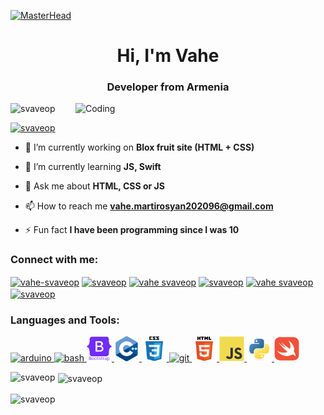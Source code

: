 [![MasterHead](https://i.pinimg.com/originals/b4/e3/71/b4e371619042d1e80918d09904e90f7d.gif)](https://rishavchanda.io)
<h1 align="center">Hi, I'm Vahe</h1>
<h3 align="center">Developer from Armenia</h3>
<img align="right" alt="Coding" width="400" src="https://cdn.dribbble.com/users/219482/screenshots/14676444/media/28fa0b64b0454de0d0664e364e4f95fc.gif">

<p align="left"> <img src="https://komarev.com/ghpvc/?username=svaveop&label=Profile%20views&color=0e75b6&style=flat" alt="svaveop" /> </p>

<p align="left"> <a href="https://twitter.com/svaveop" target="blank"><img src="https://img.shields.io/twitter/follow/svaveop?logo=twitter&style=for-the-badge" alt="svaveop" /></a> </p>

- 🔭 I’m currently working on **Blox fruit site (HTML + CSS)**

- 🌱 I’m currently learning **JS, Swift**

- 💬 Ask me about **HTML, CSS or JS**

- 📫 How to reach me **vahe.martirosyan202096@gmail.com**

- ⚡ Fun fact **I have been programming since I was 10**

<h3 align="left">Connect with me:</h3>
<p align="left">
<a href="https://codepen.io/vahe-svaveop" target="blank"><img align="center" src="https://raw.githubusercontent.com/rahuldkjain/github-profile-readme-generator/master/src/images/icons/Social/codepen.svg" alt="vahe-svaveop" height="30" width="40" /></a>
<a href="https://twitter.com/svaveop" target="blank"><img align="center" src="https://raw.githubusercontent.com/rahuldkjain/github-profile-readme-generator/master/src/images/icons/Social/twitter.svg" alt="svaveop" height="30" width="40" /></a>
<a href="https://fb.com/vahe svaveop" target="blank"><img align="center" src="https://raw.githubusercontent.com/rahuldkjain/github-profile-readme-generator/master/src/images/icons/Social/facebook.svg" alt="vahe svaveop" height="30" width="40" /></a>
<a href="https://instagram.com/svaveop" target="blank"><img align="center" src="https://raw.githubusercontent.com/rahuldkjain/github-profile-readme-generator/master/src/images/icons/Social/instagram.svg" alt="svaveop" height="30" width="40" /></a>
<a href="https://www.youtube.com/c/vahe svaveop" target="blank"><img align="center" src="https://raw.githubusercontent.com/rahuldkjain/github-profile-readme-generator/master/src/images/icons/Social/youtube.svg" alt="vahe svaveop" height="30" width="40" /></a>
<a href="https://discord.gg/svaveop" target="blank"><img align="center" src="https://raw.githubusercontent.com/rahuldkjain/github-profile-readme-generator/master/src/images/icons/Social/discord.svg" alt="svaveop" height="30" width="40" /></a>
</p>

<h3 align="left">Languages and Tools:</h3>
<p align="left"> <a href="https://www.arduino.cc/" target="_blank" rel="noreferrer"> <img src="https://cdn.worldvectorlogo.com/logos/arduino-1.svg" alt="arduino" width="40" height="40"/> </a> <a href="https://www.gnu.org/software/bash/" target="_blank" rel="noreferrer"> <img src="https://www.vectorlogo.zone/logos/gnu_bash/gnu_bash-icon.svg" alt="bash" width="40" height="40"/> </a> <a href="https://getbootstrap.com" target="_blank" rel="noreferrer"> <img src="https://raw.githubusercontent.com/devicons/devicon/master/icons/bootstrap/bootstrap-plain-wordmark.svg" alt="bootstrap" width="40" height="40"/> </a> <a href="https://www.w3schools.com/cpp/" target="_blank" rel="noreferrer"> <img src="https://raw.githubusercontent.com/devicons/devicon/master/icons/cplusplus/cplusplus-original.svg" alt="cplusplus" width="40" height="40"/> </a> <a href="https://www.w3schools.com/css/" target="_blank" rel="noreferrer"> <img src="https://raw.githubusercontent.com/devicons/devicon/master/icons/css3/css3-original-wordmark.svg" alt="css3" width="40" height="40"/> </a> <a href="https://git-scm.com/" target="_blank" rel="noreferrer"> <img src="https://www.vectorlogo.zone/logos/git-scm/git-scm-icon.svg" alt="git" width="40" height="40"/> </a> <a href="https://www.w3.org/html/" target="_blank" rel="noreferrer"> <img src="https://raw.githubusercontent.com/devicons/devicon/master/icons/html5/html5-original-wordmark.svg" alt="html5" width="40" height="40"/> </a> <a href="https://developer.mozilla.org/en-US/docs/Web/JavaScript" target="_blank" rel="noreferrer"> <img src="https://raw.githubusercontent.com/devicons/devicon/master/icons/javascript/javascript-original.svg" alt="javascript" width="40" height="40"/> </a> <a href="https://www.python.org" target="_blank" rel="noreferrer"> <img src="https://raw.githubusercontent.com/devicons/devicon/master/icons/python/python-original.svg" alt="python" width="40" height="40"/> </a> <a href="https://developer.apple.com/swift/" target="_blank" rel="noreferrer"> <img src="https://raw.githubusercontent.com/devicons/devicon/master/icons/swift/swift-original.svg" alt="swift" width="40" height="40"/> </a> </p>

<p><img align="left" src="https://github-readme-stats.vercel.app/api/top-langs?username=svaveop&show_icons=true&locale=en&layout=compact" alt="svaveop" /></p>

<p>&nbsp;<img align="center" src="https://github-readme-stats.vercel.app/api?username=svaveop&show_icons=true&locale=en" alt="svaveop" /></p>

<p><img align="center" src="https://github-readme-streak-stats.herokuapp.com/?user=svaveop&" alt="svaveop" /></p>

